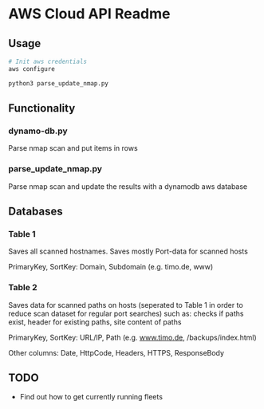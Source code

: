 # AWS Cloud API Readme

## Usage

```bash
# Init aws credentials
aws configure

python3 parse_update_nmap.py
```

## Functionality 

### dynamo-db.py

Parse nmap scan and put items in rows

### parse_update_nmap.py

Parse nmap scan and update the results with a dynamodb aws database

## Databases

### Table 1

Saves all scanned hostnames. Saves mostly Port-data for scanned hosts

PrimaryKey, SortKey: Domain, Subdomain (e.g. timo.de, www)

### Table 2

Saves data for scanned paths on hosts (seperated to Table 1 in order to reduce scan dataset for regular port searches) such as: checks if paths exist, header for existing paths, site content of paths

PrimaryKey, SortKey: URL/IP, Path (e.g. www.timo.de, /backups/index.html)

Other columns: Date, HttpCode, Headers, HTTPS, ResponseBody

## TODO

* Find out how to get currently running fleets

